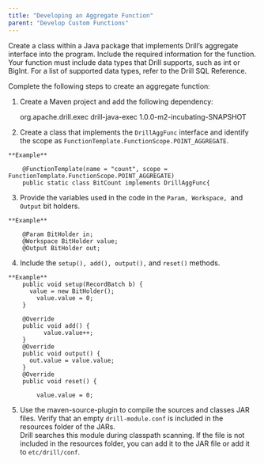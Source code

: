 ```yaml
---
title: "Developing an Aggregate Function"
parent: "Develop Custom Functions"
---
```

Create a class within a Java package that implements Drill’s aggregate
interface into the program. Include the required information for the function.
Your function must include data types that Drill supports, such as int or
BigInt. For a list of supported data types, refer to the Drill SQL Reference.

Complete the following steps to create an aggregate function:

  1. Create a Maven project and add the following dependency:
  
		<dependency>
		<groupId>org.apache.drill.exec</groupId>
		<artifactId>drill-java-exec</artifactId>
		<version>1.0.0-m2-incubating-SNAPSHOT</version>
		</dependency>
  2. Create a class that implements the `DrillAggFunc` interface and identify the scope as `FunctionTemplate.FunctionScope.POINT_AGGREGATE`.

	**Example**
	
		@FunctionTemplate(name = "count", scope = FunctionTemplate.FunctionScope.POINT_AGGREGATE)
		public static class BitCount implements DrillAggFunc{
  3. Provide the variables used in the code in the `Param, Workspace, `and `Output` bit holders.

	**Example**
	
		@Param BitHolder in;
		@Workspace BitHolder value;
		@Output BitHolder out;
  4. Include the `setup(), add(), output(),` and `reset()` methods.
	
	**Example**
		public void setup(RecordBatch b) {
		  value = new BitHolder(); 
		    value.value = 0;
		}
		 
		@Override
		public void add() {
		      value.value++;
		}
		@Override
		public void output() {
		  out.value = value.value;
		}
		@Override
		public void reset() {
		 
		    value.value = 0;
  5. Use the maven-source-plugin to compile the sources and classes JAR files. Verify that an empty `drill-module.conf` is included in the resources folder of the JARs.   
Drill searches this module during classpath scanning. If the file is not
included in the resources folder, you can add it to the JAR file or add it to
`etc/drill/conf`.